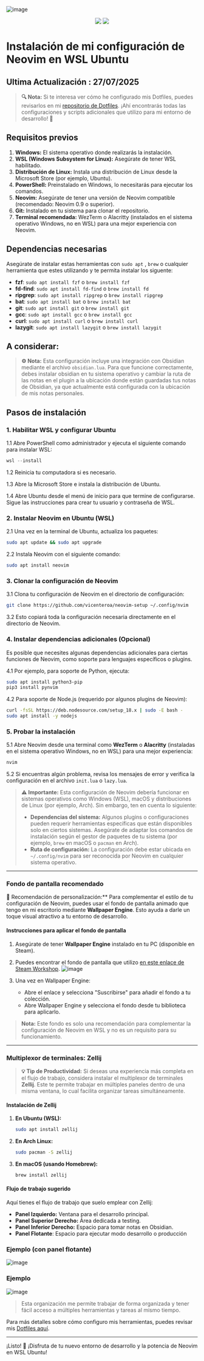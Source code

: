 ![image](https://github.com/user-attachments/assets/8d4b1de9-38e2-4ee0-b125-d0a279f71ce0)

<p align="center">
<a href="https://dotfyle.com/thewizardshell/neovim-setup"><img src="https://dotfyle.com/thewizardshell/neovim-setup/badges/plugins?style=flat" /></a>
<a href="https://dotfyle.com/thewizardshell/neovim-setup"><img src="https://dotfyle.com/thewizardshell/neovim-setup/badges/plugin-manager?style=flat" /></a>
</p>

# Instalación de mi configuración de Neovim en WSL Ubuntu
Ultima Actualización : 27/07/2025
---
> **🔍 Nota:** Si te interesa ver cómo he configurado mis Dotfiles, puedes revisarlos en mi [repositorio de Dotfiles](https://github.com/vicenteroa/Dotfiles). ¡Ahí encontrarás todas las configuraciones y scripts adicionales que utilizo para mi entorno de desarrollo! 🚀

## Requisitos previos

1. **Windows:** El sistema operativo donde realizarás la instalación.
2. **WSL (Windows Subsystem for Linux):** Asegúrate de tener WSL habilitado.
3. **Distribución de Linux:** Instala una distribución de Linux desde la Microsoft Store (por ejemplo, Ubuntu).
4. **PowerShell:** Preinstalado en Windows, lo necesitarás para ejecutar los comandos.
5. **Neovim:** Asegúrate de tener una versión de Neovim compatible (recomendado: Neovim 0.9 o superior).
6. **Git:** Instalado en tu sistema para clonar el repositorio.
7. **Terminal recomendada:** WezTerm o Alacritty (instalados en el sistema operativo Windows, no en WSL) para una mejor experiencia con Neovim.

## Dependencias necesarias

Asegúrate de instalar estas herramientas con `sudo apt` , `brew` o cualquier herramienta que estes utilizando y te permita instalar los siguente:

- **fzf**: `sudo apt install fzf` o `brew install fzf`
- **fd-find**: `sudo apt install fd-find` o `brew install fd`
- **ripgrep**: `sudo apt install ripgrep` o `brew install ripgrep`
- **bat**: `sudo apt install bat` o `brew install bat`
- **git**: `sudo apt install git` o `brew install git`
- **gcc**: `sudo apt install gcc` o `brew install gcc`
- **curl**: `sudo apt install curl` o `brew install curl`
- **lazygit**: `sudo apt install lazygit` o `brew install lazygit`

## A considerar:

> **⚙️ Nota:** Esta configuración incluye una integración con Obsidian mediante el archivo `obsidian.lua`. Para que funcione correctamente, debes instalar obsidian en tu sistema operativo y cambiar la ruta de las notas en el plugin a la ubicación donde están guardadas tus notas de Obsidian, ya que actualmente está configurada con la ubicación de mis notas personales.
> 
## Pasos de instalación

### 1. Habilitar WSL y configurar Ubuntu

1.1 Abre PowerShell como administrador y ejecuta el siguiente comando para instalar WSL:

```powershell
wsl --install
```

1.2 Reinicia tu computadora si es necesario.

1.3 Abre la Microsoft Store e instala la distribución de Ubuntu.

1.4 Abre Ubuntu desde el menú de inicio para que termine de configurarse. Sigue las instrucciones para crear tu usuario y contraseña de WSL.

### 2. Instalar Neovim en Ubuntu (WSL)

2.1 Una vez en la terminal de Ubuntu, actualiza los paquetes:

```bash
sudo apt update && sudo apt upgrade
```

2.2 Instala Neovim con el siguiente comando:

```bash
sudo apt install neovim
```

### 3. Clonar la configuración de Neovim

3.1 Clona tu configuración de Neovim en el directorio de configuración:

```bash
git clone https://github.com/vicenteroa/neovim-setup ~/.config/nvim
```

3.2 Esto copiará toda la configuración necesaria directamente en el directorio de Neovim.

### 4. Instalar dependencias adicionales (Opcional)

Es posible que necesites algunas dependencias adicionales para ciertas funciones de Neovim, como soporte para lenguajes específicos o plugins.

4.1 Por ejemplo, para soporte de Python, ejecuta:

```bash
sudo apt install python3-pip
pip3 install pynvim
```

4.2 Para soporte de Node.js (requerido por algunos plugins de Neovim):

```bash
curl -fsSL https://deb.nodesource.com/setup_18.x | sudo -E bash -
sudo apt install -y nodejs
```

### 5. Probar la instalación

5.1 Abre Neovim desde una terminal como **WezTerm** o **Alacritty** (instaladas en el sistema operativo Windows, no en WSL) para una mejor experiencia:

```bash
nvim
```


5.2 Si encuentras algún problema, revisa los mensajes de error y verifica la configuración en el archivo `init.lua` o `lazy.lua`.

> **⚠️ Importante:** Esta configuración de Neovim debería funcionar en sistemas operativos como Windows (WSL), macOS y distribuciones de Linux (por ejemplo, Arch). Sin embargo, ten en cuenta lo siguiente:
>
> - **Dependencias del sistema:** Algunos plugins o configuraciones pueden requerir herramientas específicas que están disponibles solo en ciertos sistemas. Asegúrate de adaptar los comandos de instalación según el gestor de paquetes de tu sistema (por ejemplo, `brew` en macOS o `pacman` en Arch).
> - **Ruta de configuración:** La configuración debe estar ubicada en `~/.config/nvim` para ser reconocida por Neovim en cualquier sistema operativo.
---

### Fondo de pantalla recomendado

🎨 Recomendación de personalización:** Para complementar el estilo de tu configuración de Neovim, puedes usar el fondo de pantalla animado que tengo en mi escritorio mediante **Wallpaper Engine**. Esto ayuda a darle un toque visual atractivo a tu entorno de desarrollo.

#### Instrucciones para aplicar el fondo de pantalla

1. Asegúrate de tener **Wallpaper Engine** instalado en tu PC (disponible en Steam).
2. Puedes encontrar el fondo de pantalla que utilizo [en este enlace de Steam Workshop](https://steamcommunity.com/sharedfiles/filedetails/?id=3309706653).
![image](https://github.com/user-attachments/assets/83713c7c-c621-4093-82ff-202e58a49c1b)

4. Una vez en Wallpaper Engine:
   - Abre el enlace y selecciona "Suscribirse" para añadir el fondo a tu colección.
   - Abre Wallpaper Engine y selecciona el fondo desde tu biblioteca para aplicarlo.

> **Nota:** Este fondo es solo una recomendación para complementar la configuración de Neovim en WSL y no es un requisito para su funcionamiento.

---

### Multiplexor de terminales: Zellij

> **💡 Tip de Productividad:** Si deseas una experiencia más completa en el flujo de trabajo, considera instalar el multiplexor de terminales **Zellij**. Este te permite trabajar en múltiples paneles dentro de una misma ventana, lo cual facilita organizar tareas simultáneamente.

#### Instalación de Zellij

1. **En Ubuntu (WSL):**
   ```bash
   sudo apt install zellij
   ```

2. **En Arch Linux:**
   ```bash
   sudo pacman -S zellij
   ```

3. **En macOS (usando Homebrew):**
   ```bash
   brew install zellij
   ```

#### Flujo de trabajo sugerido

Aquí tienes el flujo de trabajo que suelo emplear con Zellij:

- **Panel Izquierdo:** Ventana para el desarrollo principal.
- **Panel Superior Derecho:** Área dedicada a testing.
- **Panel Inferior Derecho:** Espacio para tomar notas en Obsidian.
- **Panel Flotante**: Espacio para ejecutar modo desarrollo o producción

### Ejemplo (con panel flotante)
![image](https://github.com/user-attachments/assets/249df7a1-11bf-4b01-aa9f-3fabd087a761)


### Ejemplo
![image](https://github.com/user-attachments/assets/c7bdd09c-275f-4b57-92b6-534e742e9420)



> Esta organización me permite trabajar de forma organizada y tener fácil acceso a múltiples herramientas y tareas al mismo tiempo.

Para más detalles sobre cómo configuro mis herramientas, puedes revisar mis [Dotfiles aquí](https://github.com/vicenteroa/Dotfiles).

---


¡Listo! 🏯 ¡Disfruta de tu nuevo entorno de desarrollo y la potencia de Neovim en WSL Ubuntu!
